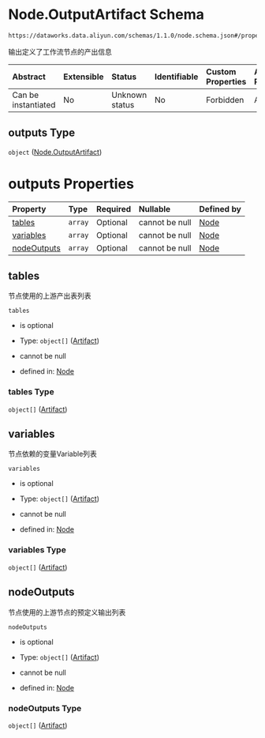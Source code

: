 # Node.OutputArtifact Schema

```txt
https://dataworks.data.aliyun.com/schemas/1.1.0/node.schema.json#/properties/outputs
```

输出定义了工作流节点的产出信息

| Abstract            | Extensible | Status         | Identifiable | Custom Properties | Additional Properties | Access Restrictions | Defined In                                                              |
| :------------------ | :--------- | :------------- | :----------- | :---------------- | :-------------------- | :------------------ | :---------------------------------------------------------------------- |
| Can be instantiated | No         | Unknown status | No           | Forbidden         | Allowed               | none                | [node.schema.json\*](../../out/node.schema.json "open original schema") |

## outputs Type

`object` ([Node.OutputArtifact](node-properties-nodeoutputartifact.md))

# outputs Properties

| Property                    | Type    | Required | Nullable       | Defined by                                                                                                                                                                                           |
| :-------------------------- | :------ | :------- | :------------- | :--------------------------------------------------------------------------------------------------------------------------------------------------------------------------------------------------- |
| [tables](#tables)           | `array` | Optional | cannot be null | [Node](node-properties-nodeoutputartifact-properties-nodeoutputartifacttables.md "https://dataworks.data.aliyun.com/schemas/1.1.0/node.schema.json#/properties/outputs/properties/tables")           |
| [variables](#variables)     | `array` | Optional | cannot be null | [Node](node-properties-nodeoutputartifact-properties-nodeoutputartifactvariables.md "https://dataworks.data.aliyun.com/schemas/1.1.0/node.schema.json#/properties/outputs/properties/variables")     |
| [nodeOutputs](#nodeoutputs) | `array` | Optional | cannot be null | [Node](node-properties-nodeoutputartifact-properties-nodeoutputartifactnodeoutputs.md "https://dataworks.data.aliyun.com/schemas/1.1.0/node.schema.json#/properties/outputs/properties/nodeOutputs") |

## tables

节点使用的上游产出表列表

`tables`

*   is optional

*   Type: `object[]` ([Artifact](artifact.md))

*   cannot be null

*   defined in: [Node](node-properties-nodeoutputartifact-properties-nodeoutputartifacttables.md "https://dataworks.data.aliyun.com/schemas/1.1.0/node.schema.json#/properties/outputs/properties/tables")

### tables Type

`object[]` ([Artifact](artifact.md))

## variables

节点依赖的变量Variable列表

`variables`

*   is optional

*   Type: `object[]` ([Artifact](artifact.md))

*   cannot be null

*   defined in: [Node](node-properties-nodeoutputartifact-properties-nodeoutputartifactvariables.md "https://dataworks.data.aliyun.com/schemas/1.1.0/node.schema.json#/properties/outputs/properties/variables")

### variables Type

`object[]` ([Artifact](artifact.md))

## nodeOutputs

节点使用的上游节点的预定义输出列表

`nodeOutputs`

*   is optional

*   Type: `object[]` ([Artifact](artifact.md))

*   cannot be null

*   defined in: [Node](node-properties-nodeoutputartifact-properties-nodeoutputartifactnodeoutputs.md "https://dataworks.data.aliyun.com/schemas/1.1.0/node.schema.json#/properties/outputs/properties/nodeOutputs")

### nodeOutputs Type

`object[]` ([Artifact](artifact.md))
